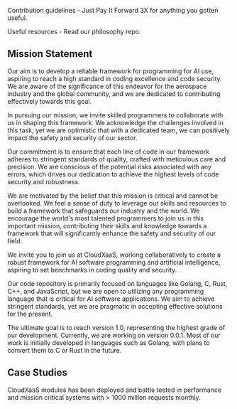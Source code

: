 Contribution guidelines - Just Pay It Forward 3X for anything you gotten useful.

Useful resources - Read our philosophy repo.


## Mission Statement

Our aim is to develop a reliable framework for programming for AI use, aspiring to reach a high standard in coding excellence and code security. We are aware of the significance of this endeavor for the aerospace industry and the global community, and we are dedicated to contributing effectively towards this goal.

In pursuing our mission, we invite skilled programmers to collaborate with us in shaping this framework. We acknowledge the challenges involved in this task, yet we are optimistic that with a dedicated team, we can positively impact the safety and security of our sector.

Our commitment is to ensure that each line of code in our framework adheres to stringent standards of quality, crafted with meticulous care and precision. We are conscious of the potential risks associated with any errors, which drives our dedication to achieve the highest levels of code security and robustness.

We are motivated by the belief that this mission is critical and cannot be overlooked. We feel a sense of duty to leverage our skills and resources to build a framework that safeguards our industry and the world. We encourage the world's most talented programmers to join us in this important mission, contributing their skills and knowledge towards a framework that will significantly enhance the safety and security of our field.

We invite you to join us at CloudXaaS, working collaboratively to create a robust framework for AI software programming and artificial intelligence, aspiring to set benchmarks in coding quality and security.

Our code repository is primarily focused on languages like Golang, C, Rust, C++, and JavaScript, but we are open to utilizing any programming language that is critical for AI software applications. We aim to achieve stringent standards, yet we are pragmatic in accepting effective solutions for the present.

The ultimate goal is to reach version 1.0, representing the highest grade of our development. Currently, we are working on version 0.0.1. Most of our work is initially developed in languages such as Golang, with plans to convert them to C or Rust in the future.

## Case Studies
CloudXaaS modules has been deployed and battle tested in performance and mission critical systems with > 1000 million requests monthly.
